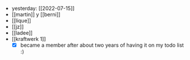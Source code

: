 - yesterday: [[2022-07-15]]
- [[martin]] y [[berni]]
- [[lique]]
- [[jz]]
- [[ladee]]
- [[kraftwerk 1]]
  - [x] became a member after about two years of having it on my todo list :)
